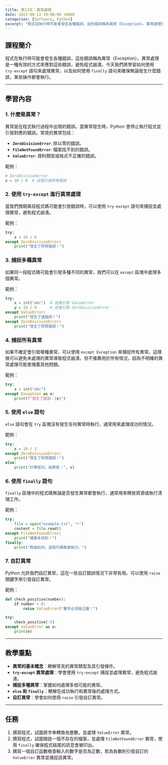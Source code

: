 ```yaml
---
title: 第13天：異常處理
date: 2023-08-13 19:00:00 +0800
categories: [Software, Python]
excerpt: "程式在執行時可能會發生各種錯誤，這些錯誤稱為異常（Exception）。異常處理是一種有效的方式來應對這些錯誤，避免程式崩潰。今天我們將學習如何使用 `try-except` 語句來處理異常，以及如何使用 `finally` 語句來確保無論發生什麼錯誤，某些操作都會執行"
---
```


## 課程簡介
程式在執行時可能會發生各種錯誤，這些錯誤稱為異常（Exception）。異常處理是一種有效的方式來應對這些錯誤，避免程式崩潰。今天我們將學習如何使用 `try-except` 語句來處理異常，以及如何使用 `finally` 語句來確保無論發生什麼錯誤，某些操作都會執行。

---

## 學習內容

### 1. 什麼是異常？

異常是在程式執行過程中出現的錯誤。當異常發生時，Python 會停止執行程式並引發對應的錯誤。常見的異常包括：
- **`ZeroDivisionError`**: 除以零的錯誤。
- **`FileNotFoundError`**: 檔案找不到的錯誤。
- **`ValueError`**: 資料類型或格式不正確的錯誤。

範例：
```python
# ZeroDivisionError
x = 10 / 0  # 這會引發除零錯誤
```

### 2. 使用 `try-except` 進行異常處理

當我們預期某段程式碼可能會引發錯誤時，可以使用 `try-except` 語句來捕捉並處理異常，避免程式崩潰。

範例：
```python
try:
    x = 10 / 0
except ZeroDivisionError:
    print("發生了除零錯誤！")
```

### 3. 捕捉多種異常

如果同一段程式碼可能會引發多種不同的異常，我們可以在 `except` 區塊中處理多個異常。

範例：
```python
try:
    x = int("abc")  # 這會引發 ValueError
    y = 10 / 0      # 這會引發 ZeroDivisionError
except ValueError:
    print("發生了值錯誤！")
except ZeroDivisionError:
    print("發生了除零錯誤！")
```

### 4. 捕捉所有異常

如果不確定會引發哪種異常，可以使用 `except Exception` 來捕捉所有異常。這樣做可以避免未處理的異常導致程式崩潰，但不推薦用於所有情況，因為不明確的異常處理可能會掩蓋其他問題。

範例：
```python
try:
    x = int("abc")
except Exception as e:
    print(f"發生了錯誤：{e}")
```

### 5. 使用 `else` 語句

`else` 語句會在 `try` 區塊沒有發生任何異常時執行，通常用來處理成功的情況。

範例：
```python
try:
    x = 10 / 2
except ZeroDivisionError:
    print("發生了除零錯誤！")
else:
    print("計算成功，結果是：", x)
```

### 6. 使用 `finally` 語句

`finally` 區塊中的程式碼無論是否發生異常都會執行，通常用來釋放資源或執行清理工作。

範例：
```python
try:
    file = open("example.txt", "r")
    content = file.read()
except FileNotFoundError:
    print("檔案未找到！")
finally:
    print("無論如何，這段代碼都會執行。")
```

### 7. 自訂異常

Python 允許我們自訂異常，這在一些自訂錯誤情況下非常有用。可以使用 `raise` 關鍵字來引發自訂異常。

範例：
```python
def check_positive(number):
    if number < 0:
        raise ValueError("數字必須是正數！")

try:
    check_positive(-5)
except ValueError as e:
    print(e)
```

---

## 教學重點
- **異常的基本概念**：瞭解常見的異常類型及其引發條件。
- **`try-except` 異常處理**：學會使用 `try-except` 捕捉並處理異常，避免程式崩潰。
- **捕捉多種異常**：掌握如何處理多個可能的異常。
- **`else` 和 `finally`**：瞭解在成功執行和異常後的處理方式。
- **自訂異常**：學會如何使用 `raise` 引發自訂異常。

---

## 任務
1. 撰寫程式，試圖將字串轉換為整數，並處理 `ValueError` 異常。
2. 撰寫程式，試圖開啟一個不存在的檔案，並處理 `FileNotFoundError` 異常，使用 `finally` 確保程式結尾的訊息會被印出。
3. 撰寫一個自訂函數檢查輸入的數字是否為正數，若為負數則引發自訂的 `ValueError` 異常並捕捉該異常。
